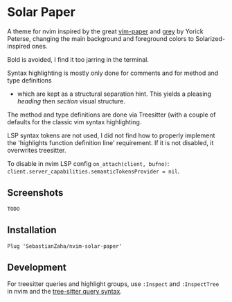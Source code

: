 # Solar Paper

A theme for nvim inspired by the great
[vim-paper](https://github.com/yorickpeterse/vim-paper) and 
[grey](https://github.com/yorickpeterse/nvim-grey) by Yorick Peterse,
changing the main background and foreground colors to Solarized-inspired ones.

Bold is avoided, I find it too jarring in the terminal.

Syntax highlighting is mostly only done for comments and for method and type definitions
- which are kept as a structural separation hint. This yields a pleasing <i>heading</i> then 
<i>section</i> visual structure.

The method and type definitions are done via Treesitter (with a couple of defaults for the
classic vim syntax highlighting.

LSP syntax tokens are not used, I did not find how to properly implement 
the 'highlights function definition line' requirement. If it is not disabled, it overwrites
treesitter.

To disable in nvim LSP config `on_attach(client, bufno)`: 
`client.server_capabilities.semanticTokensProvider = nil`.


## Screenshots

`TODO`


## Installation

    Plug 'SebastianZaha/nvim-solar-paper'


## Development
  
For treesitter queries and highlight groups, use `:Inspect` and `:InspectTree` in nvim and the 
[tree-sitter query syntax](https://tree-sitter.github.io/tree-sitter/using-parsers#query-syntax).
